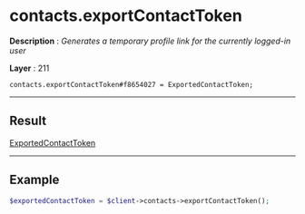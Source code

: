 # contacts.exportContactToken

**Description** : *Generates a temporary profile link for the currently logged-in user*

**Layer** : 211

```tl
contacts.exportContactToken#f8654027 = ExportedContactToken;
```

---

## Result

[ExportedContactToken](type/ExportedContactToken)

---

## Example

```php
$exportedContactToken = $client->contacts->exportContactToken();
```